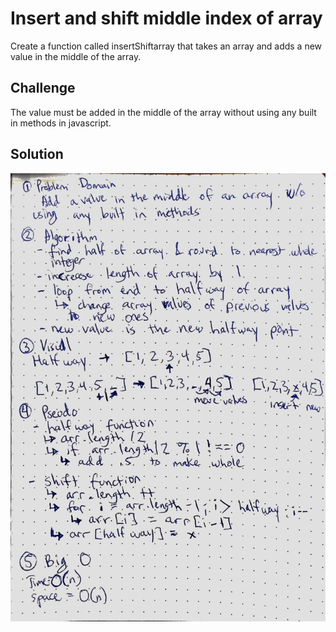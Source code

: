 # Insert and shift middle index of array
Create a function called insertShiftarray that takes an array and adds a new value in the middle of the array.

## Challenge
The value must be added in the middle of the array without using any built in methods in javascript.

## Solution
![whiteboard](assets/array_shift.JPG)